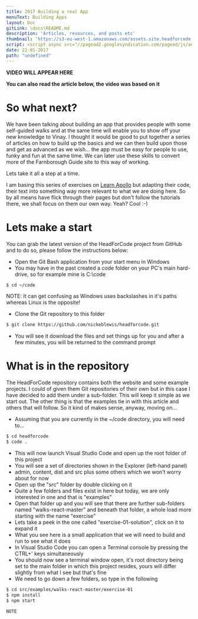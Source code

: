 ```yaml
---
title: 2017 Building a real App
menuText: Building Apps
layout: Doc
gitLink: \docs\README.md
description: 'Articles, resources, and posts etc'
thumbnail: 'https://s3-eu-west-1.amazonaws.com/assets.site.headforcode.com/icons/js.png'
script: <script async src="//pagead2.googlesyndication.com/pagead/js/adsbygoogle.js"></script>
date: 22-01-2017
path: "undefined"
---
```


**VIDEO WILL APPEAR HERE**

**You can also read the article below, the video was based on it**
# So what next?

We have been talking about building an app that provides people with some self-guided walks and at the same time will enable you to show off your new knowledge to Vinay. I thought it would be good to put together a series of articles on how to build up the basics and we can then build upon those and get as advanced as we wish... the app must be easy for people to use, funky and fun at the same time. We can later use these skills to convert more of the Farnborough Guide site to this way of working. 

Lets take it all a step at a time.

I am basing this series of exercises on [Learn Apollo](https://www.learnapollo.com) but adapting their code, their text into something way more relevant to what we are doing here. So by all means have flick through their pages but don't follow the tutorials there, we shall focus on them our own way. Yeah? Cool :-)

# Lets make a start

You can grab the latest version of the HeadForCode project from GitHub and to do so, please follow the instructions below:

* Open the Git Bash application from your start menu in Windows
* You may have in the past created a code folder on your PC's main hard-drive, so for example mine is C:\code

``` bash
$ cd ~/code
```

NOTE: It can get confusing as Windows uses backslashes in it's paths whereas Linux is the opposite!

* Clone the Git repository to this folder

``` bash
$ git clone https://github.com/nickeblewis/headforcode.git
```
* You will see it download the files and set things up for you and after a few minutes, you will be returned to the command prompt

# What is in the repository

The HeadForCode repository contains both the website and some example projects. I could of given them Git repositories of their own but in this case I have decided to add them under a sub-folder. This will keep it simple as we start out. The other thing is that the examples tie in with this article and others that will follow. So it kind of makes sense, anyway, moving on...

* Assuming that you are currently in the ~/code directory, you will need to...

``` bash
$ cd headforcode
$ code .
```

* This will now launch Visual Studio Code and open up the root folder of this project
* You will see a set of directories shown in the Explorer (left-hand panel)
* admin, content, dist and src plus some others which we won't worry about for now
* Open up the "src" folder by double clicking on it
* Quite a few folders and files exist in here but today, we are only interested in one and that is "examples"
* Open that folder up and you will see that there are further sub-folders named "walks-react-master" and beneath that folder, a whole load more starting with the name "exercise"
* Lets take a peek in the one called "exercise-01-solution", click on it to expand it
* What you see here is a small application that we will need to build and run to see what it does
* In Visual Studio Code you can open a Terminal console by pressing the CTRL+' keys simultaneously
* You should now see a terminal window open, it's root directory being set to the main folder in which this project resides, yours will differ slightly from what I see but that's fine
* We need to go down a few folders, so type in the following

``` bash
$ cd src/examples/walks-react-master/exercise-01
$ npm install
$ npm start

NOTE






